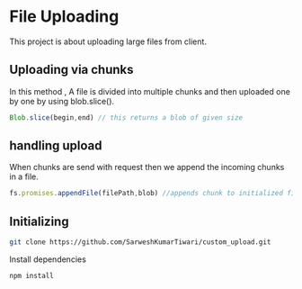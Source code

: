 # File Uploading

This project is about uploading large files from client.

## Uploading via chunks

In this method , A file is divided into multiple chunks and then uploaded one by one by using blob.slice().
``` javascript
Blob.slice(begin,end) // this returns a blob of given size
```

## handling upload

When chunks are send with request then we append the incoming chunks in a file.
```javascript
fs.promises.appendFile(filePath,blob) //appends chunk to initialized file
```

## Initializing
```bash
git clone https://github.com/SarweshKumarTiwari/custom_upload.git
```
Install dependencies

```bash
npm install
```